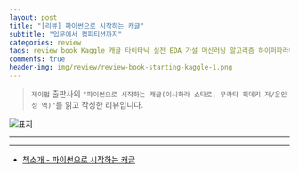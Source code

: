 ```yaml
---  
layout: post  
title: "[리뷰] 파이썬으로 시작하는 캐글"  
subtitle: "입문에서 컴피티션까지"  
categories: review  
tags: review book Kaggle 캐글 타이타닉 실전 EDA 가설 머신러닝 알고리즘 하이퍼파라미터 교차검증 앙상블 이미지 텍스트 LightGBM   
comments: true  
header-img: img/review/review-book-starting-kaggle-1.png
---  
```

  
> `제이펍` 출판사의 `"파이썬으로 시작하는 캐글(이시하라 쇼타로, 무라타 히데키 저/윤인성 역)"`를 읽고 작성한 리뷰입니다.  

![표지](https://theorydb.github.io/assets/img/review/review-book-starting-kaggle-1.png)  

---


---

* [책소개 - 파이썬으로 시작하는 캐글](http://www.yes24.com/Product/Goods/99028600)
